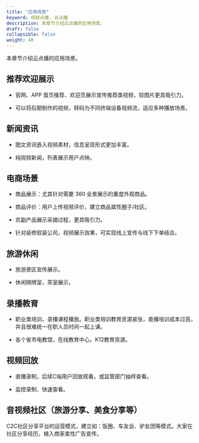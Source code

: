 ```yaml
---
title: "应用场景"
keyword: 视频点播, 云点播
description: 本章节介绍云点播的应用场景。
draft: false
collapsible: false
weight: 40
---
```


本章节介绍云点播的应用场景。

## 推荐欢迎展示

- 官网、APP 首页推荐、欢迎页展示宣传推荐类视频，较图片更具吸引力。

- 可以将后期制作的视频，转码为不同终端设备视频流，适应多种播放场景。

## 新闻资讯

- 图文资讯嵌入视频素材，信息呈现形式更加丰富。

- 纯视频新闻，列表展示用户点映。

## 电商场景

- 商品展示：尤其针对需要 360 全景展示的重度外观商品。

- 商品评价：用户上传视频评价，建立商品属性圈子/社区。

- 农副产品展示采摘过程，更具吸引力。

- 针对装修软装公司，视频展示效果，可实现线上宣传与线下下单结合。

## 旅游休闲

- 旅游景区宣传展示。

- 休闲棋牌室，茶室展示。

## 录播教育

- 职业类培训，录播课程播放。职业类培训教育资源紧张，直播培训成本过高，并且很难统一在职人员时间一起上课。

- 各个省市电教馆，在线教育中心。K12教育资源。

## 视频回放

- 直播录制，后续C端用户回放观看，或监管部门抽样查看。

- 监控录制、快速查看。

## 音视频社区（旅游分享、美食分享等）

C2C社区分享平台的运营模式，建立如：饭圈、车友会、驴友团等模式。大家在社区分享经历，植入商家柔性广告宣传。
